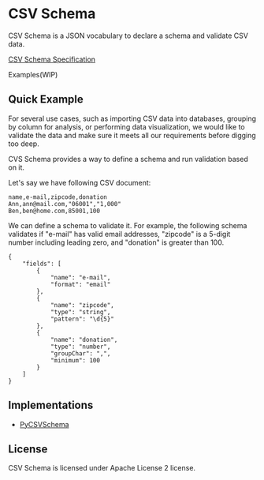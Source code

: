 # CSV Schema
CSV Schema is a JSON vocabulary to declare a schema and validate CSV data.

[CSV Schema Specification](specification.md)

Examples(WIP)

## Quick Example

For several use cases, such as importing CSV data into databases, grouping by column for analysis, or performing data visualization, we would like to validate the data and make sure it meets all our requirements before digging too deep.

CVS Schema provides a way to define a schema and run validation based on it.

Let's say we have following CSV document:

```
name,e-mail,zipcode,donation
Ann,ann@mail.com,"06001","1,000"
Ben,ben@home.com,85001,100
```

We can define a schema to validate it. For example, the following schema validates if "e-mail" has valid email addresses, "zipcode" is a 5-digit number including leading zero, and "donation" is greater than 100.

```
{
    "fields": [
        {
            "name": "e-mail",
            "format": "email"
        },
        {
            "name": "zipcode",
            "type": "string",
            "pattern": "\d{5}"
        },
        {
            "name": "donation",
            "type": "number",
            "groupChar": ",",
            "minimum": 100
        }
    ]
}
```

## Implementations

* [PyCSVSchema](https://github.com/crowdskout/PyCSVSchema)

## License

CSV Schema is licensed under Apache License 2 license.
